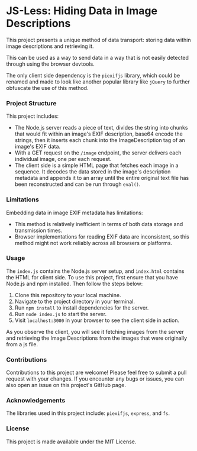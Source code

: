 # JS-Less: Hiding Data in Image Descriptions

This project presents a unique method of data transport: storing data within image descriptions and retrieving it.

This can be used as a way to send data in a way that is not easily detected through using the browser devtools.

The only client side dependency is the `piexifjs` library, which could be renamed and made to look like another popular library like `jQuery` to further obfuscate the use of this method.

### Project Structure

This project includes:
- The Node.js server reads a piece of text, divides the string into chunks that would fit within an image's EXIF description, base64 encode the strings, then it inserts each chunk into the ImageDescription tag of an image's EXIF data.
- With a GET request on the `/image` endpoint, the server delivers each individual image, one per each request.
- The client side is a simple HTML page that fetches each image in a sequence. It decodes the data stored in the image's description metadata and appends it to an array until the entire original text file has been reconstructed and can be run through `eval()`.

### Limitations

Embedding data in image EXIF metadata has limitations:

- This method is relatively inefficient in terms of both data storage and transmission times.
- Browser implementations for reading EXIF data are inconsistent, so this method might not work reliably across all browsers or platforms.

### Usage

 The `index.js` contains the Node.js server setup, and `index.html` contains the HTML for client side. To use this project, first ensure that you have Node.js and npm installed. Then follow the steps below:

1. Clone this repository to your local machine.
2. Navigate to the project directory in your terminal.
3. Run `npm install` to install dependencies for the server.
4. Run `node index.js` to start the server.
5. Visit `localhost:3000` in your browser to see the client side in action.

As you observe the client, you will see it fetching images from the server and retrieving the Image Descriptions from the images that were originally from a js file.

### Contributions

Contributions to this project are welcome! Please feel free to submit a pull request with your changes. If you encounter any bugs or issues, you can also open an issue on this project's GitHub page. 

### Acknowledgements

The libraries used in this project include: `piexifjs`, `express`, and `fs`.

### License
This project is made available under the MIT License.